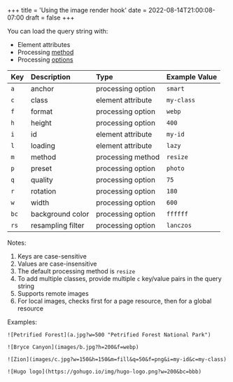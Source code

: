 +++
title = 'Using the image render hook'
date = 2022-08-14T21:00:08-07:00
draft = false
+++

You can load the query string with:

- Element attributes
- Processing [method](https://gohugo.io/content-management/image-processing/#image-processing-methods)
- Processing [options](https://gohugo.io/content-management/image-processing/#image-processing-options)

Key|Description|Type|Example Value
:--|:--|:--|:--
`a`|anchor|processing option|`smart`
`c`|class|element attribute|`my-class`
`f`|format|processing option|`webp`
`h`|height|processing option|`400`
`i`|id|element attribute|`my-id`
`l`|loading|element attribute|`lazy`
`m`|method|processing method|`resize`
`p`|preset|processing option|`photo`
`q`|quality|processing option|`75`
`r`|rotation|processing option|`180`
`w`|width|processing option|`600`
`bc`|background color|processing option|`ffffff`
`rs`|resampling filter|processing option|`lanczos`

Notes:

1. Keys are case-sensitive
1. Values are case-insensitive
1. The default processing method is `resize`
1. To add multiple classes, provide multiple `c` key/value pairs in the query string
1. Supports remote images
1. For local images, checks first for a page resource, then for a global resource

Examples:

```text
![Petrified Forest](a.jpg?w=500 "Petrified Forest National Park")

![Bryce Canyon](images/b.jpg?h=200&f=webp)

![Zion](images/c.jpg?w=150&h=150&m=fill&q=50&f=png&i=my-id&c=my-class)

![Hugo logo](https://gohugo.io/img/hugo-logo.png?w=200&bc=bbb)
```
